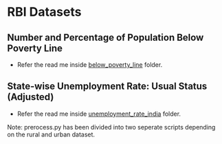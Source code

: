 # RBI Datasets

## Number and Percentage of Population Below Poverty Line
- Refer the read me inside [below_poverty_line](./below_poverty_line/README.md) folder.

## State-wise Unemployment Rate: Usual Status (Adjusted)
- Refer the read me inside [unemployment_rate_india](./unemployment_rate_india/README.md) folder.


Note: prerocess.py has been divided into two seperate scripts depending on the rural and urban dataset. 
